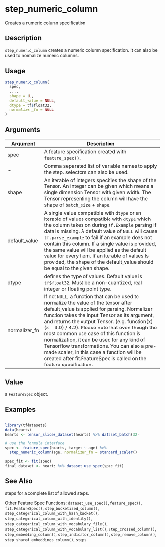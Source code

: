 # step_numeric_column


Creates a numeric column specification




## Description

``step_numeric_column`` creates a numeric column specification. It can also be
used to normalize numeric columns.





## Usage
```r
step_numeric_column(
  spec,
  ...,
  shape = 1L,
  default_value = NULL,
  dtype = tf$float32,
  normalizer_fn = NULL
)
```




## Arguments


Argument      |Description
------------- |----------------
spec | A feature specification created with `feature_spec()`.
... | Comma separated list of variable names to apply the step. selectors can also be used.
shape | An iterable of integers specifies the shape of the Tensor. An integer can be given which means a single dimension Tensor with given width. The Tensor representing the column will have the shape of ``batch_size`` + ``shape``.
default_value | A single value compatible with ``dtype`` or an iterable of values compatible with ``dtype`` which the column takes on during ``tf.Example`` parsing if data is missing. A default value of ``NULL`` will cause ``tf.parse_example`` to fail if an example does not contain this column. If a single value is provided, the same value will be applied as the default value for every item. If an iterable of values is provided, the shape of the default_value should be equal to the given shape.
dtype | defines the type of values. Default value is ``tf$float32``. Must be a non-quantized, real integer or floating point type.
normalizer_fn | If not ``NULL``, a function that can be used to normalize the value of the tensor after default_value is applied for parsing. Normalizer function takes the input Tensor as its argument, and returns the output Tensor. (e.g. function(x) (x - 3.0) / 4.2). Please note that even though the most common use case of this function is normalization, it can be used for any kind of Tensorflow transformations. You can also a pre-made scaler, in this case a function will be created after fit.FeatureSpec is called on the feature specification.





## Value

a ``FeatureSpec`` object.





## Examples

```r

library(tfdatasets)
data(hearts)
hearts <- tensor_slices_dataset(hearts) %>% dataset_batch(32)

# use the formula interface
spec <- feature_spec(hearts, target ~ age) %>%
  step_numeric_column(age, normalizer_fn = standard_scaler())

spec_fit <- fit(spec)
final_dataset <- hearts %>% dataset_use_spec(spec_fit)

```






## See Also

steps for a complete list of allowed steps.

Other Feature Spec Functions: 
`dataset_use_spec()`,
`feature_spec()`,
`fit.FeatureSpec()`,
`step_bucketized_column()`,
`step_categorical_column_with_hash_bucket()`,
`step_categorical_column_with_identity()`,
`step_categorical_column_with_vocabulary_file()`,
`step_categorical_column_with_vocabulary_list()`,
`step_crossed_column()`,
`step_embedding_column()`,
`step_indicator_column()`,
`step_remove_column()`,
`step_shared_embeddings_column()`,
`steps`



